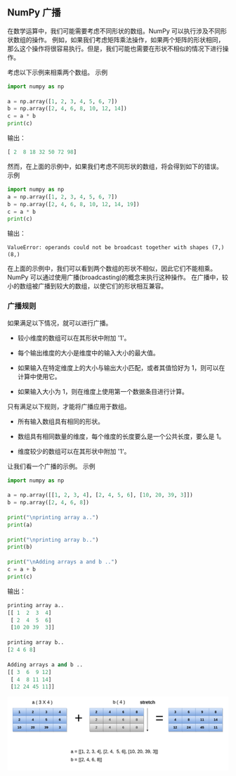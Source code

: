 ## NumPy 广播
在数学运算中，我们可能需要考虑不同形状的数组。NumPy 可以执行涉及不同形状数组的操作。
例如，如果我们考虑矩阵乘法操作，如果两个矩阵的形状相同，那么这个操作将很容易执行。但是，我们可能也需要在形状不相似的情况下进行操作。

考虑以下示例来相乘两个数组。
示例
```python
import numpy as np

a = np.array([1, 2, 3, 4, 5, 6, 7])
b = np.array([2, 4, 6, 8, 10, 12, 14])
c = a * b
print(c)
```

输出：
```python
[ 2  8 18 32 50 72 98]
```

然而，在上面的示例中，如果我们考虑不同形状的数组，将会得到如下的错误。
示例
```python
import numpy as np
a = np.array([1, 2, 3, 4, 5, 6, 7])
b = np.array([2, 4, 6, 8, 10, 12, 14, 19])
c = a * b
print(c)
```
输出：
```
ValueError: operands could not be broadcast together with shapes (7,) (8,)
```

在上面的示例中，我们可以看到两个数组的形状不相似，因此它们不能相乘。NumPy 可以通过使用广播(broadcasting)的概念来执行这种操作。
在广播中，较小的数组被广播到较大的数组，以使它们的形状相互兼容。

### 广播规则
如果满足以下情况，就可以进行广播。

- 较小维度的数组可以在其形状中附加 '1'。

- 每个输出维度的大小是维度中的输入大小的最大值。

- 如果输入在特定维度上的大小与输出大小匹配，或者其值恰好为 1，则可以在计算中使用它。

- 如果输入大小为 1，则在维度上使用第一个数据条目进行计算。

只有满足以下规则，才能将广播应用于数组。

- 所有输入数组具有相同的形状。

- 数组具有相同数量的维度，每个维度的长度要么是一个公共长度，要么是 1。

- 维度较少的数组可以在其形状中附加 '1'。

让我们看一个广播的示例。
示例
```python
import numpy as np

a = np.array([[1, 2, 3, 4], [2, 4, 5, 6], [10, 20, 39, 3]])
b = np.array([2, 4, 6, 8])

print("\nprinting array a..")
print(a)

print("\nprinting array b..")
print(b)

print("\nAdding arrays a and b ..")
c = a + b
print(c)
```
输出：
```python
printing array a..
[[ 1  2  3  4]
 [ 2  4  5  6]
 [10 20 39  3]]

printing array b..
[2 4 6 8]

Adding arrays a and b ..
[[ 3  6  9 12]
 [ 4  8 11 14]
 [12 24 45 11]]
```
![broadcasting](../../../image/编码/Python/Numpy/broadcasting.png)
